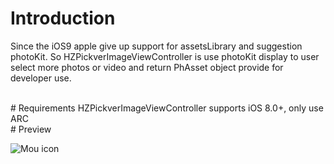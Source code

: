 # Introduction
Since the iOS9 apple give up support for assetsLibrary and suggestion photoKit. So HZPickverImageViewController is use photoKit display to user select more photos or video and return PhAsset object provide for developer use.
 
 <br/>
# Requirements
HZPickverImageViewController supports iOS 8.0+, only use ARC
 
 <br/>
# Preview

![Mou icon](http://upload-images.jianshu.io/upload_images/1415620-c1740e35d88f5f38.png?imageMogr2/auto-orient/strip%7CimageView2/2/w/500)
